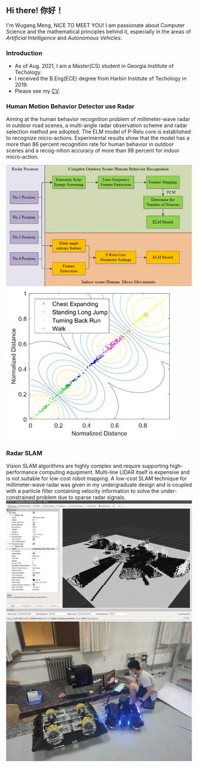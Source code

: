## Hi there! 你好！
I'm Wugang Meng, NICE TO MEET YOU!
I am passionate about Computer Science and the mathematical principles behind it, especially in the areas of *Artificial Intelligence* and *Autonomous Vehicles*.

### Introduction
+ As of Aug. 2021, I am a Master(CS) student in Georgia Institute of Techology.
+ I received the B.Eng(ECE) degree from Harbin Institute of Techology in 2019.
+ Please see my [CV](main.pdf).

### Human Motion Behavior Detector use Radar
Aiming at the human behavior recognition problem of millimeter-wave radar in outdoor road scenes, a multi-angle radar observation scheme and radar selection method are adopted. The ELM model of P-Relu core is established to recognize micro-actions. Experimental results show that the model has a more than 86 percent recognition rate for human behavior in outdoor scenes and a recog-nition accuracy of more than 98 percent for indoor micro-action.

![FrameWork](pic/FrameWork.jpg "FrameWork")![result](pic/result.jpg "results")

### Radar SLAM
Vision SLAM algorithms are highly complex and require supporting high-performance computing equipment. Multi-line LIDAR itself is expensive and is not suitable for low-cost robot mapping. A low-cost SLAM technique for millimeter-wave radar was given in my undergraduate design and is coupled with a particle filter containing velocity information to solve the under-constrained problem due to sparse radar signals.
![map](pic/map.jpg "Map")![workshop](pic/workshop.jpg "WorkShop")

